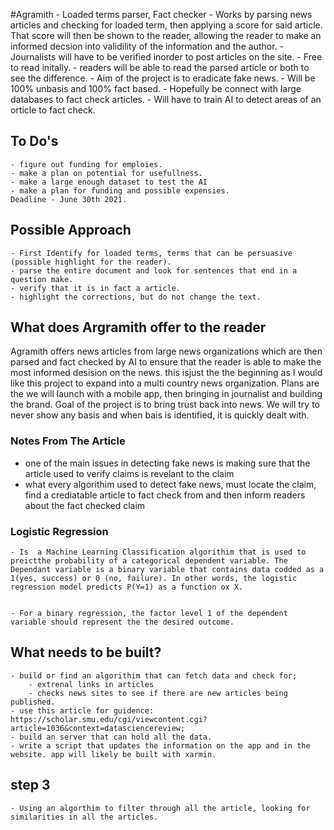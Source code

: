 #Agramith - Loaded terms parser, Fact checker
	- Works by parsing news articles and checking for loaded term, then applying a score for said article. That score will then be shown to the reader, allowing the reader to make an informed decsion into validility of the information and the author. 
	- Journalists will have to be verified inorder to post articles on the site.
	- Free to read initally.
	- readers will be able to read the parsed article or both to see the difference. 
	- Aim of the project is to eradicate fake news.
	- Will be 100% unbasis and 100% fact based.
	- Hopefully be connect with large databases to fact check articles.
	- Will have to train AI to detect areas of an orticle to fact check.

## To Do's
	- figure out funding for emploies.
	- make a plan on potential for usefullness.   
	- make a large enough dataset to test the AI
	- make a plan for funding and possible expensies.
	Deadline - June 30th 2021.

## Possible Approach
	- First Identify for loaded terms, terms that can be persuasive (possible highlight for the reader).
	- parse the entire document and look for sentences that end in a question make. 
	- verify that it is in fact a article.
	- highlight the corrections, but do not change the text.
## What does Argramith offer to the reader
Agramith offers news articles from large news organizations which are then parsed and fact checked by AI to ensure that the reader is able to make the most informed desision on the news. this isjust the 
the beginning as I would like this project to expand into a multi country news organization. Plans are the we will launch with a mobile app, then bringing in journalist and building the brand. Goal of the  project is to bring trust back into news. We will try to never show any basis and when bais is identified, it is quickly dealt with.




### Notes From The Article
- one of the main issues in detecting fake news is making sure that the article used to verify claims is revelant to the claim
- what every algorithim used to detect fake news, must locate the claim, find a crediatable article to fact check from and then inform readers about the fact checked claim


### Logistic Regression
	- Is  a Machine Learning Classification algorithim that is used to preictthe probability of a categorical dependent variable. The Dependant variable is a binary variable that contains data codded as a 1(yes, success) or 0 (no, failure). In other words, the logistic regression model predicts P(Y=1) as a function ox X. 


	- For a binary regression, the factor level 1 of the dependent variable should represent the the desired outcome.

## What needs to be built?
	- build or find an algorithim that can fetch data and check for;
		- extrenal links in articles
		- checks news sites to see if there are new articles being published.
	- use this article for guidence: https://scholar.smu.edu/cgi/viewcontent.cgi?article=1036&context=datasciencereview;
	- build an server that can hold all the data.
	- write a script that updates the information on the app and in the website. app will likely be built with xarmin.

## step 3 
	- Using an algorthim to filter through all the article, looking for similarities in all the articles. 
